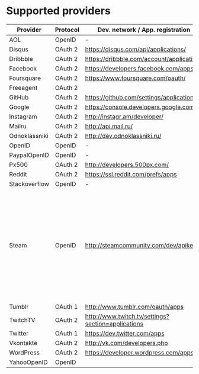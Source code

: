 Supported providers
===================

Provider         | Protocol   | Dev. network / App. registration          | Notes
---------------- | ---------- | ----------------------------------------- | -----------------------------------------------
AOL              | OpenID     | -                                         | 
Disqus           | OAuth 2    | https://disqus.com/api/applications/      | 
Dribbble         | OAuth 2    | https://dribbble.com/account/applications | 
Facebook         | OAuth 2    | https://developers.facebook.com/apps      | 
Foursquare       | OAuth 2    | https://www.foursquare.com/oauth/         | 
Freeagent        | OAuth 2    |                                           | 
GitHub           | OAuth 2    | https://github.com/settings/applications  | 
Google           | OAuth 2    | https://console.developers.google.com     | 
Instagram        | OAuth 2    | http://instagr.am/developer/              | 
Mailru           | OAuth 2    | http://api.mail.ru/                       | 
Odnoklassniki    | OAuth 2    | http://dev.odnoklassniki.ru/              | 
OpenID           | OpenID     | -                                         | 
PaypalOpenID     | OpenID     | -                                         | 
Px500            | OAuth 2    | http://developers.500px.com/              | 
Reddit           | OAuth 2    | https://ssl.reddit.com/prefs/apps         | 
Stackoverflow    | OpenID     | -                                         | 
Steam            | OpenID     | http://steamcommunity.com/dev/apikey      | Steam does use OpenID to authenticate their users, however they use a proprietary API to retrieve the user data which need a Steam developer key.
Tumblr           | OAuth 1    | http://www.tumblr.com/oauth/apps          | 
TwitchTV         | OAuth 2    | http://www.twitch.tv/settings?section=applications | 
Twitter          | OAuth 1    | https://dev.twitter.com/apps              | 
Vkontakte        | OAuth 2    | http://vk.com/developers.php              | 
WordPress        | OAuth 2    | https://developer.wordpress.com/apps/     | 
YahooOpenID      | OpenID     |                                           | 



<style>
    h1 { border: 0 none !important; }
</style>
